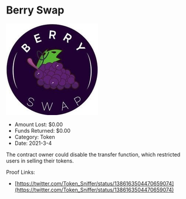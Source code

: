 # Berry Swap
![Berry Swap](/rektimages/Berry-Swap.png)
- Amount Lost: $0.00
- Funds Returned: $0.00
- Category: Token
- Date: 2021-3-4

The contract owner could disable the transfer function, which restricted users in selling their tokens.


Proof Links:
- [https://twitter.com/Token_Sniffer/status/1386163504470659074](https://twitter.com/Token_Sniffer/status/1386163504470659074)


